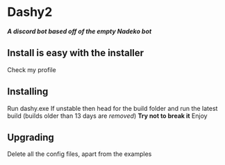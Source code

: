 # Dashy2

***A discord bot based off of the empty Nadeko bot***

## Install is easy with the installer
Check my profile

## Installing
Run dashy.exe
If unstable then head for the build folder and run the latest build (builds older than 13 days are *removed*)
**Try not to break it**
Enjoy

## Upgrading
Delete all the config files, apart from the examples
